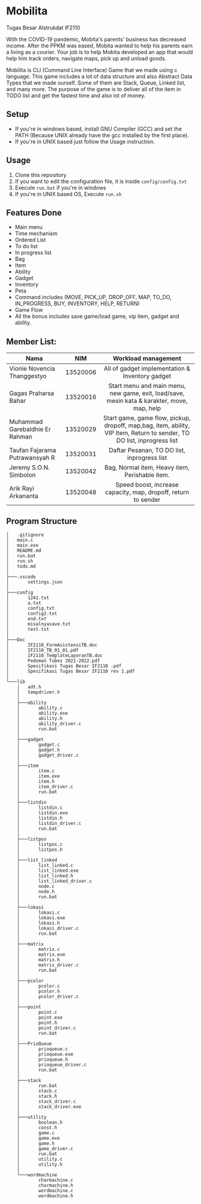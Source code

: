 # Mobilita

Tugas Besar Alstrukdat IF2110

With the COVID-19 pandemic, Mobita's parents' business has decreased income. After the PPKM was eased, Mobita wanted to help his parents
earn a living as a courier. Your job is to help Mobita
developed an app that would help him track orders, navigate maps, pick up
and unload goods.

Mobilita is CLI (Command Line Interface) Game that we made using c language. This game includes a lot of data structure and also Abstract Data Types that we made ourself. Some of them are Stack, Queue, Linked list, and many more. The purpose of the game is to deliver all of the item in TODO list and get the fastest time and also lot of money.

## Setup

- If you're in windows based, install GNU Compiler (GCC) and set the PATH (Because UNIX already have the gcc installed by the first place).
- If you're in UNIX based just follow the Usage instruction.

## Usage

1. Clone this repository
2. If you want to edit the configuration file, it is inside `config/config.txt`
3. Execute `run.bat` if you're in windows
4. If you're in UNIX based OS, Execute `run.sh`

## Features Done

- Main menu
- Time mechanism
- Ordered List
- To do list
- In progress list
- Bag
- Item
- Ability
- Gadget
- Inventory
- Peta
- Command includes (MOVE, PICK_UP, DROP_OFF, MAP, TO_DO, IN_PROGRESS, BUY, INVENTORY, HELP, RETURN)
- Game Flow
- All the bonus includes save game/load game, vip item, gadget and ability.

## Member List:

| Nama                           |   NIM    |                                                   Workload management                                                   |
| ------------------------------ | :------: | :---------------------------------------------------------------------------------------------------------------------: |
| Vionie Novencia Thanggestyo    | 13520006 |                                     All of gadget implementation & Inventory gadget                                     |
| Gagas Praharsa Bahar           | 13520016 |               Start menu and main menu, new game, exit, load/save, mesin kata & karakter, move, map, help               |
| Muhammad Garebaldhie Er Rahman | 13520029 | Start game, game flow, pickup, dropoff, map,bag, item, ability, VIP Item, Return to sender, TO DO list, inprogress list |
| Taufan Fajarama Putrawansyah R | 13520031 |                                       Daftar Pesanan, TO DO list, inprogress list                                       |
| Jeremy S.O.N. Simbolon         | 13520042 |                                     Bag, Normal item, Heavy item, Perishable item.                                      |
| Arik Rayi Arkananta            | 13520048 |                             Speed boost, increase capacity, map, dropoff, return to sender                              |

## Program Structure

```
│   .gitignore
│   main.c
│   main.exe
│   README.md
│   run.bat
│   run.sh
│   todo.md
│
├───.vscode
│       settings.json
│
├───config
│       1241.txt
│       a.txt
│       config.txt
│       config2.txt
│       end.txt
│       misalnyasave.txt
│       test.txt
│
├───Doc
│       IF2110_FormAsistensiTB.doc
│       IF2110_TB_01_01.pdf
│       IF2110_TemplateLaporanTB.doc
│       Pedoman Tubes 2021-2022.pdf
│       Spesifikasi Tugas Besar IF2110 .pdf
│       Spesifikasi Tugas Besar IF2110 rev 1.pdf
│
└───lib
    │   adt.h
    │   tempdriver.h
    │
    ├───ability
    │       ability.c
    │       ability.exe
    │       ability.h
    │       ability_driver.c
    │       run.bat
    │
    ├───gadget
    │       gadget.c
    │       gadget.h
    │       gadget_driver.c
    │
    ├───item
    │       item.c
    │       item.exe
    │       item.h
    │       item_driver.c
    │       run.bat
    │
    ├───listdin
    │       listdin.c
    │       listdin.exe
    │       listdin.h
    │       listdin_driver.c
    │       run.bat
    │
    ├───listpos
    │       listpos.c
    │       listpos.h
    │
    ├───list_linked
    │       list_linked.c
    │       list_linked.exe
    │       list_linked.h
    │       list_linked_driver.c
    │       node.c
    │       node.h
    │       run.bat
    │
    ├───lokasi
    │       lokasi.c
    │       lokasi.exe
    │       lokasi.h
    │       lokasi_driver.c
    │       run.bat
    │
    ├───matrix
    │       matrix.c
    │       matrix.exe
    │       matrix.h
    │       matrix_driver.c
    │       run.bat
    │
    ├───pcolor
    │       pcolor.c
    │       pcolor.h
    │       pcolor_driver.c
    │
    ├───point
    │       point.c
    │       point.exe
    │       point.h
    │       point_driver.c
    │       run.bat
    │
    ├───PrioQueue
    │       prioqueue.c
    │       prioqueue.exe
    │       prioqueue.h
    │       prioqueue_driver.c
    │       run.bat
    │
    ├───stack
    │       run.bat
    │       stack.c
    │       stack.h
    │       stack_driver.c
    │       stack_driver.exe
    │
    ├───utility
    │       boolean.h
    │       const.h
    │       game.c
    │       game.exe
    │       game.h
    │       game_driver.c
    │       run.bat
    │       utility.c
    │       utility.h
    │
    └───wordmachine
            charmachine.c
            charmachine.h
            wordmachine.c
            wordmachine.h
```
